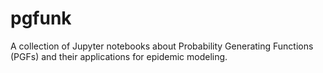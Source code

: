 # pgfunk
A collection of Jupyter notebooks about Probability Generating Functions (PGFs) and their applications for epidemic modeling.
